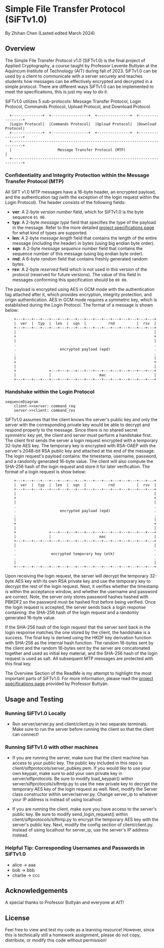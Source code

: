 # Simple File Transfer Protocol (SiFTv1.0)

By Zhihan Chen (Lasted edited March 2024)

## Overview

The Simple File Transfer Protocol v1.0 (SiFTv1.0) is the final project of Applied Cryptography, a course taught by Professor Levente Buttyán at the Aquincum Institute of Technology (AIT) during fall of 2023. SiFTv1.0 can be used by a client to communicate with a server securely and teaches students how messages can be effectively encrypted and decrypted in a simple protocol. There are different ways SiFTv1.0 can be implemented to meet the specifications, this is just my way to do it.

SiFTv1.0 utilizes 5 sub-protocols: Message Transfer Protocol, Login Protocol, Commands Protocol, Upload Protocol, and Download Protocol.

```
  +--------------+  +-----------------+  +---------------+  +-----------------+
  |Login Protocol|  |Commands Protocol|  |Upload Protocol|  |Download Protocol|
  +--------------+  +-----------------+  +---------------+  +-----------------+
  +---------------------------------------------------------------------------+
  |                     Message Transfer Protocol (MTP)                       |
  +---------------------------------------------------------------------------+
```

### Confidentiality and Integrity Protection within the Message Transfer Protocol (MTP)

All SiFT v1.0 MTP messages have a 16-byte header, an encrypted payload, and the authentication tag (with the exception of the login request within the Login Protocol). The header consists of the following fields:

- **ver**: A 2-byte _version number_ field, which for SiFTv1.0 is the byte sequence `01 00`.
- **typ**: A 2-byte _message type_ field that specifies the type of the payload in the message. Refer to the more detailed [project specifications page](https://github.com/zhihanC/simple-file-transfer-protocol/blob/main/_specification/SiFT%20v1.0%20specification.md) for what kind of types are supported.
- **len**: A 2-byte _message length_ field that contains the length of the entire message (including the header) in bytes (using big endian byte order).
- **sqn**: A 2-byte _message sequence number_ field that contains the sequence number of this message (using big endian byte order).
- **rnd**: A 6-byte _random_ field that contains freshly generated random bytes.
- **rsv**: A 2-byte _reserved_ field which is not used in this version of the protocol (reserved for future versions). The value of this field in messages conforming this specification should be `00 00`.

The payload is encrypted using AES in GCM mode with the authentication tag attached after it, which provides encryption, integrity protection, and origin authentication. AES in GCM mode requires a symmetric key, which is established during the Login Protocol. The format of a message is shown below:

```
	+---+---+---+---+---+---+---+---+---+---+---+---+---+---+---+---+
	|  ver  |  typ  |  len  |  sqn  |          rnd          |  rsv  |
	+---+---+---+---+---+---+---+---+---+---+---+---+---+---+---+---+
	|                                                               |
	+                                                               +
	|                                                               |
	.                                                               .
	.                    encrypted payload (epd)                    .
	.                                                               .
	|                                                               |
	+                                                               +
	|                                                               |
	+               +---+---+---+---+---+---+---+---+---+---+---+---+
	|               |                      mac                      |
	+---+---+---+---+---+---+---+---+---+---+---+---+---+---+---+---+
```

### Handshake within the Login Protocol

```mermaid
sequenceDiagram
    client->>server: command_req
    server->>client: command_res
```

SiFTv1.0 assumes that the client knows the server's public key and only the server with the corresponding private key would be able to decrypt and respond properly to the message. Since there is no shared secret symmetric key yet, the client and server must perform a handshake first. The client first sends the server a login request encrypted with a temporary 32-byte AES key. The temporary key is encrypted with RSA-OAEP with the server's 2048-bit RSA public key and attached at the end of the message. The login request's payload contains: the timestamp, username, password, and a randomly generated 16-byte value. The client will also compute the SHA-256 hash of the login request and store it for later verification. The format of a login request is show below:

```
	+---+---+---+---+---+---+---+---+---+---+---+---+---+---+---+---+
	|  ver  |  typ  |  len  |  sqn  |          rnd          |  rsv  |
	+---+---+---+---+---+---+---+---+---+---+---+---+---+---+---+---+
	|                                                               |
	+                                                               +
	|                                                               |
	.                                                               .
	.                    encrypted payload (epd)                    .
	.                                                               .
	|                                                               |
	+                                                               +
	|                                                               |
	+               +---+---+---+---+---+---+---+---+---+---+---+---+
	|               |                      mac                      |
	+---+---+---+---+---+---+---+---+---+---+---+---+---+---+---+---+
	|                                                               |
	.                                                               .
	.                encrypted temporary key (etk)                  .
	.                                                               .
	|                                                               |
	+---+---+---+---+---+---+---+---+---+---+---+---+---+---+---+---+
```

Upon receiving the login request, the server will decrypt the temporary 32-byte AES key with its own RSA private key and use the temporary key to decrypt the rest of the login request. Next, it verifies whether the timestamp is within the acceptance window, and whether the username and password are correct. Note, the server only stores password hashes hashed with PBKDF2 so the password must be hashed first before being verified. Once the login request is accepted, the server sends back a login response containing: the SHA-256 hash of the login request and a randomly generated 16-byte value.

If the SHA-256 hash of the login request that the server sent back in the login response matches the one stored by the client, the handshake is a success. The final key is derived using the HKDF key derivation function with SHA-256 as the internal hash function. The random 16-bytes sent by the client and the random 16-bytes sent by the server are concatonated together and used as initial key material, and the SHA-256 hash of the login request is used as salt. All subsequent MTP messages are protected with this final key.

The Overview Section of the ReadMe is my attempt to highlight the most important parts of SiFTv1.0. For more information, please read the [project specifications page](https://github.com/zhihanC/simple-file-transfer-protocol/blob/main/_specification/SiFT%20v1.0%20specification.md) provided by Professor Buttyán.

## Usage and Testing

### Running SiFTv1.0 Locally

- Run server/server.py and client/client.py in two separate terminals. Make sure to run the server before running the client so that the client can connect!

### Running SiFTv1.0 with other machines

- If you are running the server, make sure that the client machine has access to your public key. The public key included in this repo is client/siftprotocols/server_pubkey.pem. If you would like to use your own keypair, make sure to add your own private key in server/siftprotocols. Be sure to modify load_keypair() within server/siftprotocols/siftmtp.py to use the new private key to decrypt the temporary AES key of the login request as well. Next, modify the Server class constructor within server/server.py. Change server_ip to whatever your IP address is instead of using localhost.

- If you are running the client, make sure you have access to the server's public key. Be sure to modify send_login_request() within client/siftprotocols/siftmtp.py to encrypt the temporary AES key with the server's public key. Next, modify the config section of client/client.py. Instead of using localhost for server_ip, use the server's IP address instead.

### Helpful Tip: Corresponding Usernames and Passwords in SiFTv1.0

- alice -> aaa
- bob -> bbb
- charlie -> ccc

## Acknowledgements

A special thanks to Professor Buttyán and everyone at AIT!

## License

Feel free to view and test my code as a learning resource! However, since this is technically still a homework assignment, please do not copy, distribute, or modify this code without permission!
